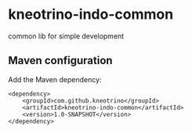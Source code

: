 # kneotrino-indo-common
common lib for simple development

## Maven configuration

Add the Maven dependency:

```
<dependency>
    <groupId>com.github.kneotrino</groupId>
    <artifactId>kneotrino-indo-common</artifactId>
    <version>1.0-SNAPSHOT</version>
</dependency>
```

